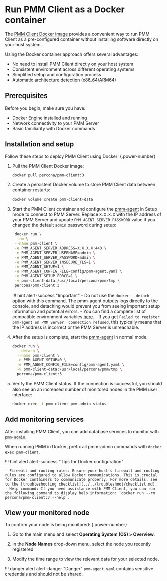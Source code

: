 # Run PMM Client as a Docker container

The [PMM Client Docker image](https://hub.docker.com/r/percona/pmm-client/tags/) provides a convenient way to run PMM Client as a pre-configured container without installing software directly on your host system.

Using the Docker container approach offers several advantages:

- No need to install PMM Client directly on your host system
- Consistent environment across different operating systems
- Simplified setup and configuration process
- Automatic architecture detection (x86_64/ARM64)

## Prerequisites
Before you begin, make sure you have:

- [Docker Engine](https://docs.docker.com/get-docker/) installed and running
- Network connectivity to your PMM Server
- Basic familiarity with Docker commands

## Installation and setup

Follow these steps to deploy PMM Client using Docker:
{.power-number}

1. Pull the PMM Client Docker image:

    ```sh
    docker pull percona/pmm-client:3
    ```

2. Create a persistent Docker volume to store PMM Client data between container restarts:

    ```sh
    docker volume create pmm-client-data
    ```

3. Start the PMM Client container and configure the [pmm-agent](../../use/commands/pmm-agent.md) in Setup mode to connect to PMM Server. Replace `X.X.X.X` with the IP address of your PMM Server and update `PMM_AGENT_SERVER_PASSWORD` value if you changed the default `admin` password during setup:

    ```sh
     docker run \
     --rm \
     --name pmm-client \
     -e PMM_AGENT_SERVER_ADDRESS=X.X.X.X:443 \
     -e PMM_AGENT_SERVER_USERNAME=admin \
     -e PMM_AGENT_SERVER_PASSWORD=admin \
     -e PMM_AGENT_SERVER_INSECURE_TLS=1 \
     -e PMM_AGENT_SETUP=1 \
     -e PMM_AGENT_CONFIG_FILE=config/pmm-agent.yaml \
     -e PMM_AGENT_SETUP_FORCE=1 \
     -v pmm-client-data:/usr/local/percona/pmm/tmp \
     percona/pmm-client:3
    ```

    !!! hint alert-success "Important"
         - Do not use the `docker --detach` option with this command. The pmm-agent outputs logs directly to the console, and detaching would prevent you from seeing important setup information and potential errors.
         - You can find a complete list of compatible environment variables [here](../../use/commands/pmm-agent.md).
         -   If you get `Failed to register pmm-agent on PMM Server: connection refused`, this typically means that the IP address is incorrect or the PMM Server is unreachable.

4. After the setup is complete, start the [pmm-agent](../../use/commands/pmm-agent.md) in normal mode:

    ```bash
    docker run \
      --detach \
      --name pmm-client \
      -e PMM_AGENT_SETUP=0 \
      -e PMM_AGENT_CONFIG_FILE=config/pmm-agent.yaml \
      -v pmm-client-data:/usr/local/percona/pmm/tmp \
      percona/pmm-client:3
    ```

5. Verify the PMM Client status. If the connection is successful, you should also see an an increased number of monitored nodes in the PMM user interface:

    ```bash
    docker exec -t pmm-client pmm-admin status
    ```

## Add monitoring services

After installing PMM Client, you can add database services to monitor with [`pmm-admin`](../../use/commands/pmm-admin.md). 

When running PMM in Docker, prefix all pmm-admin commands with `docker exec pmm-client`.

!!! hint alert alert-success "Tips for Docker configuration"

    - Firewall and routing rules: Ensure your host's firewall and routing rules are configured to allow Docker communications. This is crucial for Docker containers to communicate properly. For more details, see to the [troubleshooting checklist](../../troubleshoot/checklist.md).
    - Help command: If you need assistance with PMM Client, you can run the following command to display help information: `docker run --rm percona/pmm-client:3 --help`.

## View your monitored node
To confirm your node is being monitored:
{.power-number}

  1. Go to the main menu and select **Operating System (OS) > Overview**.

  2. In the **Node Names** drop-down menu, select the node you recently registered.

  3. Modify the time range to view the relevant data for your selected node.

!!! danger alert alert-danger "Danger"
    `pmm-agent.yaml` contains sensitive credentials and should not be shared.
